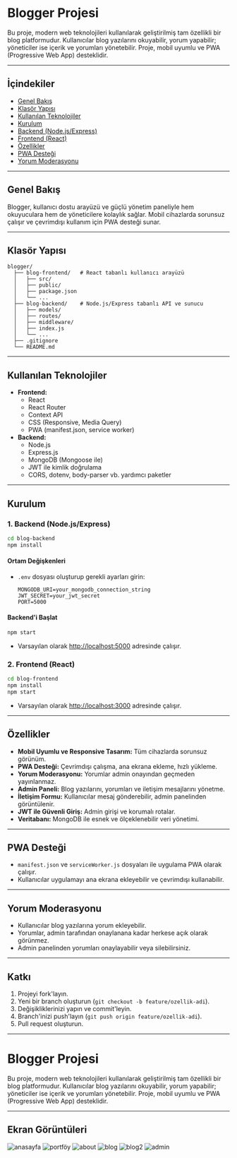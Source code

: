 # Blogger Projesi

Bu proje, modern web teknolojileri kullanılarak geliştirilmiş tam özellikli bir blog platformudur. Kullanıcılar blog yazılarını okuyabilir, yorum yapabilir; yöneticiler ise içerik ve yorumları yönetebilir. Proje, mobil uyumlu ve PWA (Progressive Web App) desteklidir.

---

## İçindekiler
- [Genel Bakış](#genel-bakış)
- [Klasör Yapısı](#klasör-yapısı)
- [Kullanılan Teknolojiler](#kullanılan-teknolojiler)
- [Kurulum](#kurulum)
- [Backend (Node.js/Express)](#1-backend-nodejsexpress)
- [Frontend (React)](#2-frontend-react)
- [Özellikler](#özellikler)
- [PWA Desteği](#pwa-desteği)
- [Yorum Moderasyonu](#yorum-moderasyonu)


---

## Genel Bakış

Blogger, kullanıcı dostu arayüzü ve güçlü yönetim paneliyle hem okuyuculara hem de yöneticilere kolaylık sağlar. Mobil cihazlarda sorunsuz çalışır ve çevrimdışı kullanım için PWA desteği sunar.

---

## Klasör Yapısı

```
blogger/
  ├── blog-frontend/   # React tabanlı kullanıcı arayüzü
  │   ├── src/
  │   ├── public/
  │   ├── package.json
  │   └── ...
  ├── blog-backend/    # Node.js/Express tabanlı API ve sunucu
  │   ├── models/
  │   ├── routes/
  │   ├── middleware/
  │   ├── index.js
  │   └── ...
  ├── .gitignore
  └── README.md
```

---

## Kullanılan Teknolojiler

- **Frontend:**
  - React
  - React Router
  - Context API
  - CSS (Responsive, Media Query)
  - PWA (manifest.json, service worker)
- **Backend:**
  - Node.js
  - Express.js
  - MongoDB (Mongoose ile)
  - JWT ile kimlik doğrulama
  - CORS, dotenv, body-parser vb. yardımcı paketler

---

## Kurulum

### 1. Backend (Node.js/Express)

```bash
cd blog-backend
npm install
```

#### Ortam Değişkenleri
- `.env` dosyası oluşturup gerekli ayarları girin:
  ```
  MONGODB_URI=your_mongodb_connection_string
  JWT_SECRET=your_jwt_secret
  PORT=5000
  ```

#### Backend'i Başlat
```bash
npm start
```
- Varsayılan olarak [http://localhost:5000](http://localhost:5000) adresinde çalışır.

### 2. Frontend (React)

```bash
cd blog-frontend
npm install
npm start
```
- Varsayılan olarak [http://localhost:3000](http://localhost:3000) adresinde çalışır.

---

## Özellikler

- **Mobil Uyumlu ve Responsive Tasarım:** Tüm cihazlarda sorunsuz görünüm.
- **PWA Desteği:** Çevrimdışı çalışma, ana ekrana ekleme, hızlı yükleme.
- **Yorum Moderasyonu:** Yorumlar admin onayından geçmeden yayınlanmaz.
- **Admin Paneli:** Blog yazılarını, yorumları ve iletişim mesajlarını yönetme.
- **İletişim Formu:** Kullanıcılar mesaj gönderebilir, admin panelinden görüntülenir.
- **JWT ile Güvenli Giriş:** Admin girişi ve korumalı rotalar.
- **Veritabanı:** MongoDB ile esnek ve ölçeklenebilir veri yönetimi.

---

## PWA Desteği
- `manifest.json` ve `serviceWorker.js` dosyaları ile uygulama PWA olarak çalışır.
- Kullanıcılar uygulamayı ana ekrana ekleyebilir ve çevrimdışı kullanabilir.

---

## Yorum Moderasyonu
- Kullanıcılar blog yazılarına yorum ekleyebilir.
- Yorumlar, admin tarafından onaylanana kadar herkese açık olarak görünmez.
- Admin panelinden yorumları onaylayabilir veya silebilirsiniz.

---

## Katkı

1. Projeyi fork'layın.
2. Yeni bir branch oluşturun (`git checkout -b feature/ozellik-adi`).
3. Değişikliklerinizi yapın ve commit'leyin.
4. Branch'inizi push'layın (`git push origin feature/ozellik-adi`).
5. Pull request oluşturun.

---
# Blogger Projesi

Bu proje, modern web teknolojileri kullanılarak geliştirilmiş tam özellikli bir blog platformudur. Kullanıcılar blog yazılarını okuyabilir, yorum yapabilir; yöneticiler ise içerik ve yorumları yönetebilir. Proje, mobil uyumlu ve PWA (Progressive Web App) desteklidir.

---

## Ekran Görüntüleri

![anasayfa](Screenshots/anasayfa.jpg)
![portföy](Screenshots/portfoy.jpg)
![about](Screenshots/about.jpg)
![blog](Screenshots/blog.jpg)
![blog2](Screenshots/blog2.jpg)
![admin](Screenshots/admin.jpg)
